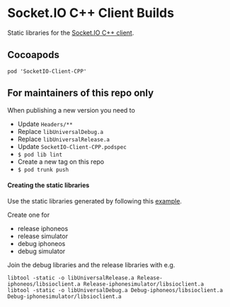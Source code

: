 # Socket.IO C++ Client Builds

Static libraries for the [Socket.IO C++ client](https://github.com/socketio/socket.io-client-cpp). 

## Cocoapods

`pod 'SocketIO-Client-CPP'`

## For maintainers of this repo only

When publishing a new version you need to
- Update `Headers/**`
- Replace `libUniversalDebug.a`
- Replace `libUniversalRelease.a`
- Update `SocketIO-Client-CPP.podspec`
- `$ pod lib lint`
- Create a new tag on this repo
- `$ pod trunk push`


#### Creating the static libraries
Use the static libraries generated by following this [example](https://github.com/socketio/socket.io-client-cpp/tree/master/examples/iOS).

Create one for 
- release iphoneos
- release simulator
- debug iphoneos
- debug simulator

Join the debug libraries and the release libraries with e.g.
```
libtool -static -o libUniversalRelease.a Release-iphoneos/libsioclient.a Release-iphonesimulator/libsioclient.a
libtool -static -o libUniversalDebug.a Debug-iphoneos/libsioclient.a Debug-iphonesimulator/libsioclient.a 
```
